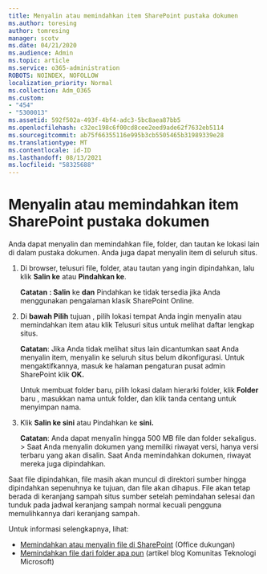 ```yaml
---
title: Menyalin atau memindahkan item SharePoint pustaka dokumen
ms.author: toresing
author: tomresing
manager: scotv
ms.date: 04/21/2020
ms.audience: Admin
ms.topic: article
ms.service: o365-administration
ROBOTS: NOINDEX, NOFOLLOW
localization_priority: Normal
ms.collection: Adm_O365
ms.custom:
- "454"
- "5300013"
ms.assetid: 592f502a-493f-4bf4-adc3-5bc8aea87bb5
ms.openlocfilehash: c32ec198c6f00cd8cee2eed9ade62f7632eb5114
ms.sourcegitcommit: ab75f66355116e995b3cb5505465b31989339e28
ms.translationtype: MT
ms.contentlocale: id-ID
ms.lasthandoff: 08/13/2021
ms.locfileid: "58325688"
---
```

# <a name="copy-or-move-items-in-a-sharepoint-document-library"></a>Menyalin atau memindahkan item SharePoint pustaka dokumen

Anda dapat menyalin dan memindahkan file, folder, dan tautan ke lokasi lain di dalam pustaka dokumen. Anda juga dapat menyalin item di seluruh situs. 
  
1. Di browser, telusuri file, folder, atau tautan yang ingin dipindahkan, lalu klik **Salin ke** atau **Pindahkan ke**.

    **Catatan** **: Salin** ke **dan** Pindahkan ke tidak tersedia jika Anda menggunakan pengalaman klasik SharePoint Online.
  
2. Di **bawah Pilih** tujuan , pilih lokasi tempat Anda ingin  menyalin atau memindahkan item atau klik Telusuri situs untuk melihat daftar lengkap situs.

    **Catatan**: Jika Anda tidak melihat situs lain dicantumkan saat Anda menyalin item, menyalin ke seluruh situs belum dikonfigurasi. Untuk mengaktifkannya, masuk ke halaman pengaturan pusat admin SharePoint klik **OK.**
  
    Untuk membuat folder baru, pilih lokasi dalam hierarki folder, klik **Folder** baru , masukkan nama untuk folder, dan klik tanda centang untuk menyimpan nama.

3. Klik **Salin ke sini** atau Pindahkan ke **sini.**

    **Catatan**: Anda dapat menyalin hingga 500 MB file dan folder sekaligus. > Saat Anda menyalin dokumen yang memiliki riwayat versi, hanya versi terbaru yang akan disalin. Saat Anda memindahkan dokumen, riwayat mereka juga dipindahkan.
  
 Saat file dipindahkan, file masih akan muncul di direktori sumber hingga dipindahkan sepenuhnya ke tujuan, dan file akan dihapus. File akan tetap berada di keranjang sampah situs sumber setelah pemindahan selesai dan tunduk pada jadwal keranjang sampah normal kecuali pengguna memulihkannya dari keranjang sampah.

Untuk informasi selengkapnya, lihat:

 - [Memindahkan atau menyalin file di SharePoint](https://support.office.com/article/move-or-copy-files-in-sharepoint-00e2f483-4df3-46be-a861-1f5f0c1a87bc) (Office dukungan)
 - [Memindahkan file dari folder apa pun](https://techcommunity.microsoft.com/t5/Microsoft-SharePoint-Blog/Now-move-files-anywhere-in-Office-365-SharePoint-and-OneDrive/ba-p/146973) (artikel blog Komunitas Teknologi Microsoft)  